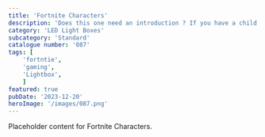 ```yaml
---
title: 'Fortnite Characters'
description: 'Does this one need an introduction ? If you have a child that games. Chances are you have been stung for V Bucks at some. Great light for a gaming room or bedroom. Features Fortnite silhouettes of characters.'
category: 'LED Light Boxes'
subcategory: 'Standard'
catalogue number: '087'
tags: [
    'fortntie', 
    'gaming',
    'Lightbox', 
    ]
featured: true
pubDate: '2023-12-20'
heroImage: '/images/087.png'
---
```


Placeholder content for Fortnite Characters.
